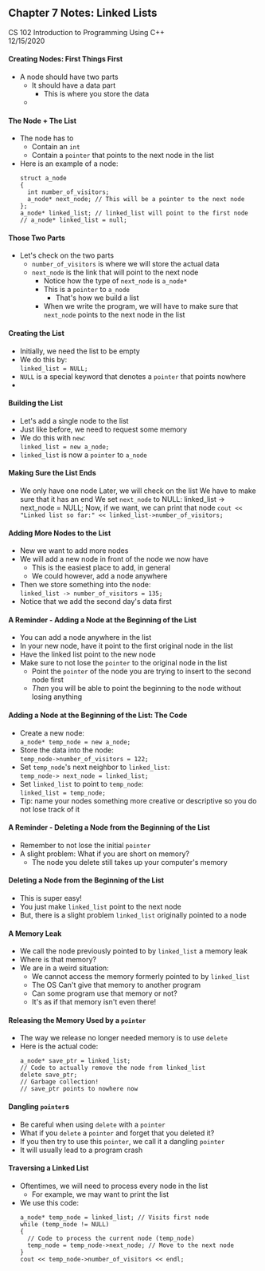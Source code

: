 ## Chapter 7 Notes: Linked Lists
CS 102 Introduction to Programming Using C++  
12/15/2020

#### Creating Nodes: First Things First
- A node should have two parts
  - It should have a data part
    - This is where you store the data
  - 

#### The Node + The List
- The node has to 
  - Contain an ```int```
  - Contain a ```pointer``` that points to the next node in the list
- Here is an example of a node:  
  ```
  struct a_node
  {
    int number_of_visitors;
    a_node* next_node; // This will be a pointer to the next node
  };
  a_node* linked_list; // linked_list will point to the first node
  // a_node* linked_list = null;
  ```  

#### Those Two Parts
- Let's check on the two parts
  - ```number_of_visitors``` is where we will store the actual data
  - ```next_node``` is the link that will point to the next node
    - Notice how the type of ```next_node``` is ```a_node*```
    - This is a ```pointer``` to ```a_node```
      - That's how we build a list
    - When we write the program, we will have to make sure that ```next_node``` points to the next node in the list

#### Creating the List
- Initially, we need the list to be empty
- We do this by:  
  ```linked_list = NULL;```  
- ```NULL``` is a special keyword that denotes a ```pointer``` that points nowhere
-

#### Building the List
- Let's add a single node to the list
- Just like before, we need to request some memory
- We do this with ```new```:  
  ```linked_list = new a_node;```
- ```linked_list``` is now a ```pointer``` to ```a_node```

#### Making Sure the List Ends
- We only have one node
  Later, we will check on the list
  We have to make sure that it has an end
We set ```next_node``` to NULL:
  linked_list -> next_node = NULL;
Now, if we want, we can print that node
  ```cout << "Linked list so far:" << linked_list->number_of_visitors;```

#### Adding More Nodes to the List
- New we want to add more nodes
- We will add a new node in front of the node we now have
  - This is the easiest place to add, in general
  - We could however, add a node anywhere
- Then we store something into the node:  
  ```linked_list -> number_of_visitors = 135;```
- Notice that we add the second day's data first

#### A Reminder - Adding a Node at the Beginning of the List
- You can add a node anywhere in the list
- In your new node, have it point to the first original node in the list
- Have the linked list point to the new node
- Make sure to not lose the ```pointer``` to the original node in the list
  - Point the ```pointer``` of the node you are trying to insert to the second node first
  - *Then* you will be able to point the beginning to the node without losing anything

#### Adding a Node at the Beginning of the List: The Code
- Create a new node:  
  ```a_node* temp_node = new a_node;```
- Store the data into the node:  
  ```temp_node->number_of_visitors = 122;```
- Set ```temp_node```'s next neighbor to ```linked_list```:  
  ```temp_node-> next_node = linked_list;```
- Set ```linked_list``` to point to ```temp_node```:  
  ```linked_list = temp_node;```
- Tip: name your nodes something more creative or descriptive so you do not lose track of it

#### A Reminder - Deleting a Node from the Beginning of the List
- Remember to not lose the initial ```pointer```
- A slight problem: What if you are short on memory?
  - The node you delete still takes up your computer's memory

#### Deleting a Node from the Beginning of the List
- This is super easy!
- You just make ```linked_list``` point to the next node
- But, there is a slight problem
  ```linked_list``` originally pointed to a node

#### A Memory Leak
- We call the node previously pointed to by ```linked_list``` a memory leak
- Where is that memory?
- We are in a weird situation:  
  - We cannot access the memory formerly pointed to by ```linked_list```
  - The OS Can't give that memory to another program 
  - Can some program use that memory or not?
  - It's as if that memory isn't even there!

#### Releasing the Memory Used by a ```pointer```
- The way we release no longer needed memory is to use ```delete```
- Here is the actual code:
  ```
  a_node* save_ptr = linked_list;
  // Code to actually remove the node from linked_list
  delete save_ptr;
  // Garbage collection!
  // save_ptr points to nowhere now
  ```

#### Dangling ```pointer```s
- Be careful when using ```delete``` with a ```pointer```
- What if you ```delete``` a ```pointer``` and forget that you deleted it?
- If you then try to use this ```pointer```, we call it a dangling ```pointer```
- It will usually lead to a program crash

#### Traversing a Linked List
- Oftentimes, we will need to process every node in the list
  - For example, we may want to print the list
- We use this code:
  ```
  a_node* temp_node = linked_list; // Visits first node
  while (temp_node != NULL)
  {
    // Code to process the current node (temp_node)
    temp_node = temp_node->next_node; // Move to the next node
  }
  cout << temp_node->number_of_visitors << endl;
  ```

#### 
